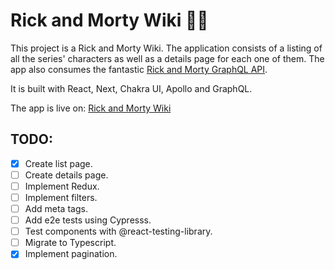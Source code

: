 # Rick and Morty Wiki 🧪💥

This project is a Rick and Morty Wiki. The application consists of a listing of all the series' characters as well as a details page for each one of them. The app also consumes the fantastic [Rick and Morty GraphQL API](https://rickandmortyapi.com/graphql).

It is built with React, Next, Chakra UI, Apollo and GraphQL.

The app is live on: [Rick and Morty Wiki](https://rick-n-morty-wiki.netlify.com/)

## TODO:

- [x] Create list page.
- [ ] Create details page.
- [ ] Implement Redux.
- [ ] Implement filters.
- [ ] Add meta tags.
- [ ] Add e2e tests using Cypresss.
- [ ] Test components with @react-testing-library.
- [ ] Migrate to Typescript.
- [x] Implement pagination.
